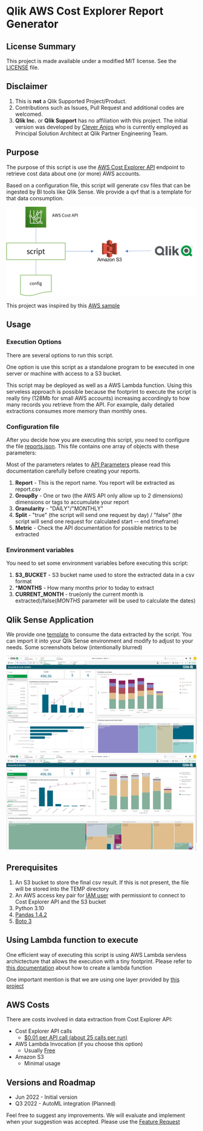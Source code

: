 # Qlik AWS Cost Explorer Report Generator

## License Summary

This project is made available under a modified MIT license. See the [LICENSE](LICENSE) file.

## Disclaimer

1. This is **not** a Qlik Supported Project/Product.
2. Contributions such as Issues, Pull Request and additional codes are welcomed.
3. **Qlik Inc.** or **Qlik Support** has no affiliation with this project. The initial version was developed by [Clever Anjos](https://www.linkedin.com/in/cleveranjos/) who is currently employed as Principal Solution Architect at Qlik Partner Engineering Team.

## Purpose

The purpose of this script is use the [AWS Cost Explorer API](https://docs.aws.amazon.com/aws-cost-management/latest/APIReference/API_GetCostAndUsage.html) endpoint to retrieve cost data about one (or more) AWS accounts.

Based on a configuration file, this script will generate csv files that can be ingested by BI tools like Qlik Sense. We provide a qvf that is a template for that data consumption.

![image info](./img/highlevel.png)

This project was inspired by this [AWS sample](https://github.com/aws-samples/aws-cost-explorer-report)

## Usage

### Execution Options

There are several options to run this script.

One option is use this script as a standalone program to be executed in one server or machine with access to a S3 bucket.

This script may be deployed as well as a AWS Lambda function. Using this serveless approach is possible because the footprint to execute the script is really tiny (128Mb for small AWS accounts) increasing accordingly to how many records you retrieve from the API. For example, daily detailed extractions consumes more memory than monthly ones.

### Configuration file

After you decide how you are executing this script, you need to configure the file [reports.json](./reports.json). This file contains one array of objects with these parameters:

Most of the parameters relates to [API Parameters](https://docs.aws.amazon.com/aws-cost-management/latest/APIReference/API_GetCostAndUsage.html) please read this documentation carefully before creating your reports.

1. **Report** - This is the report name. You report will be extracted as report.csv
2. **GroupBy** - One or two (the AWS API only allow up to 2 dimensions) dimensions or tags to accumulate your report
3. **Granularity**  - "DAILY"/"MONTHLY"
4. **Split** - "true" (the script will send one request by day) / "false" (the script will send one request for calculated start -- end timeframe)
5. **Metric** -  Check the API documentation for possible metrics to be extracted

### Environment variables

You need to set some environment variables before executing this script:

1. **S3_BUCKET** - S3 bucket name used to store the extracted data in a csv format
2. ***MONTHS** - How many months prior to today to extract
3. **CURRENT_MONTH** - true(only the current month is extracted)/false(*MONTHS* parameter will be used to calculate the dates)

## Qlik Sense Application

We provide one [template](qvf/AWS%20Cost%20Explorer%20-%20github.qvf) to consume the data extracted by the script. You can import it into your Qlik Sense environment and modify to adjust to your needs.
Some screenshots below (intentionally blurred)

![image info](./img/dash-1.png)
![image info](./img/dash-2.png)

## Prerequisites

1. An S3 bucket to store the final csv result. If this is not present, the file will be stored into the TEMP directory
2. An AWS access key pair for [IAM user](<https://docs.aws.amazon.com/IAM/latest/UserGuide/id_credentials_access-keys.html>) with permissiont to connect to Cost Explorer API and the S3 bucket
3. Python 3.10
4. [Pandas 1.4.2](<https://pandas.pydata.org/pandas-docs/stable/>)
5. [Boto 3](<https://boto3.amazonaws.com/v1/documentation/api/latest/index.html>)

## Using Lambda function to execute

One efficient way of executing this script is using AWS Lambda servless archictecture that allows the execution with  a tiny footprint.
Please refer to [this documentation](https://docs.aws.amazon.com/lambda/latest/dg/lambda-python.html) about how to create a lambda function

One important mention is that we are using one layer provided by [this project](https://github.com/aws-samples/aws-cost-explorer-report)

## AWS Costs

There are costs involved in data extraction from Cost Explorer API:

* Cost Explorer API calls
  * [$0.01 per API call (about 25 calls per run)](https://aws.amazon.com/aws-cost-management/pricing/)
* AWS Lambda Invocation (if you choose this option)
  * Usually [Free](https://aws.amazon.com/free/)  
* Amazon S3
  * Minimal usage

## Versions and Roadmap

* Jun 2022 - Initial version
* Q3 2022 - AutoML integration (Planned)

Feel free to suggest any improvements. We will evaluate and implement when your suggestion was accepted. Please use the [Feature Request](https://github.com/Qlik-PE/qlik-aws-cost-explorer/issues/new?assignees=&labels=&template=feature_request.md&title=)
